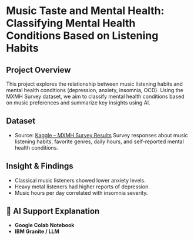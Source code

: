 # Music Taste and Mental Health: Classifying Mental Health Conditions Based on Listening Habits

##  Project Overview
This project explores the relationship between music listening habits and mental health conditions (depression, anxiety, insomnia, OCD). Using the MXMH Survey dataset, we aim to classify mental health conditions based on music preferences and summarize key insights using AI.

## Dataset
- Source: [Kaggle – MXMH Survey Results](https://www.kaggle.com/datasets/catherinerasgaitis/mxmh-survey-results) Survey responses about music listening habits, favorite genres, daily hours, and self-reported mental health conditions.

## Insight & Findings
- Classical music listeners showed lower anxiety levels.
- Heavy metal listeners had higher reports of depression.
- Music hours per day correlated with insomnia severity.

## 🤖 AI Support Explanation
- **Google Colab Notebook**
- **IBM Granite / LLM**


